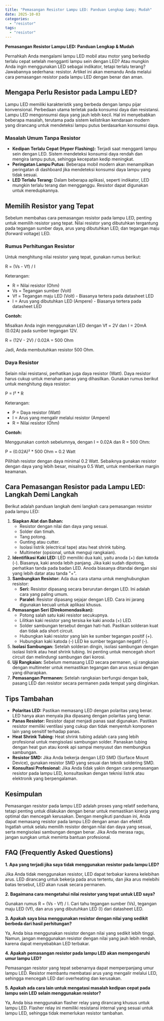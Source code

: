 ```yaml
---
title: "Pemasangan Resistor Lampu LED: Panduan Lengkap &amp; Mudah"
date: 2025-10-03
categories: 
  - "resistor"
tags: 
  - "resistor"
---
```


**Pemasangan Resistor Lampu LED: Panduan Lengkap & Mudah**

Pernahkah Anda mengalami lampu LED mobil atau motor yang berkedip terlalu cepat setelah mengganti lampu sein dengan LED? Atau mungkin Anda ingin menggunakan LED sebagai indikator, tetapi terlalu terang? Jawabannya sederhana: resistor. Artikel ini akan memandu Anda melalui cara pemasangan resistor pada lampu LED dengan benar dan aman.

## Mengapa Perlu Resistor pada Lampu LED?

Lampu LED memiliki karakteristik yang berbeda dengan lampu pijar konvensional. Perbedaan utama terletak pada konsumsi daya dan resistansi. Lampu LED mengonsumsi daya yang jauh lebih kecil. Hal ini menyebabkan beberapa masalah, terutama pada sistem kelistrikan kendaraan modern yang dirancang untuk mendeteksi lampu putus berdasarkan konsumsi daya.

### Masalah Umum Tanpa Resistor

- **Kedipan Terlalu Cepat (Hyper Flashing):** Terjadi saat mengganti lampu sein dengan LED. Sistem mendeteksi konsumsi daya rendah dan mengira lampu putus, sehingga kecepatan kedip meningkat.
- **Peringatan Lampu Putus:** Beberapa mobil modern akan menampilkan peringatan di dashboard jika mendeteksi konsumsi daya lampu yang tidak sesuai.
- **LED Terlalu Terang:** Dalam beberapa aplikasi, seperti indikator, LED mungkin terlalu terang dan mengganggu. Resistor dapat digunakan untuk meredupkannya.

## Memilih Resistor yang Tepat

Sebelum membahas cara pemasangan resistor pada lampu LED, penting untuk memilih resistor yang tepat. Nilai resistor yang dibutuhkan tergantung pada tegangan sumber daya, arus yang dibutuhkan LED, dan tegangan maju (forward voltage) LED.

### Rumus Perhitungan Resistor

Untuk menghitung nilai resistor yang tepat, gunakan rumus berikut:

R = (Vs - Vf) / I

Keterangan:

- R = Nilai resistor (Ohm)
- Vs = Tegangan sumber (Volt)
- Vf = Tegangan maju LED (Volt) - Biasanya tertera pada datasheet LED
- I = Arus yang dibutuhkan LED (Ampere) - Biasanya tertera pada datasheet LED

**Contoh:**

Misalkan Anda ingin menggunakan LED dengan Vf = 2V dan I = 20mA (0.02A) pada sumber tegangan 12V.

R = (12V - 2V) / 0.02A = 500 Ohm

Jadi, Anda membutuhkan resistor 500 Ohm.

### Daya Resistor

Selain nilai resistansi, perhatikan juga daya resistor (Watt). Daya resistor harus cukup untuk menahan panas yang dihasilkan. Gunakan rumus berikut untuk menghitung daya resistor:

P = I² \* R

Keterangan:

- P = Daya resistor (Watt)
- I = Arus yang mengalir melalui resistor (Ampere)
- R = Nilai resistor (Ohm)

**Contoh:**

Menggunakan contoh sebelumnya, dengan I = 0.02A dan R = 500 Ohm:

P = (0.02A)² \* 500 Ohm = 0.2 Watt

Pilihlah resistor dengan daya minimal 0.2 Watt. Sebaiknya gunakan resistor dengan daya yang lebih besar, misalnya 0.5 Watt, untuk memberikan margin keamanan.

## Cara Pemasangan Resistor pada Lampu LED: Langkah Demi Langkah

Berikut adalah panduan langkah demi langkah cara pemasangan resistor pada lampu LED:

1. **Siapkan Alat dan Bahan:**
    - Resistor dengan nilai dan daya yang sesuai.
    - Solder dan timah.
    - Tang potong.
    - Gunting atau cutter.
    - Isolasi listrik (electrical tape) atau heat shrink tubing.
    - Multimeter (opsional, untuk menguji rangkaian).
2. **Identifikasi Kaki LED:** LED memiliki dua kaki, yaitu anoda (+) dan katoda (-). Biasanya, kaki anoda lebih panjang. Jika kaki sudah dipotong, perhatikan tanda pada badan LED. Anoda biasanya ditandai dengan sisi yang lebih datar atau tanda "+".
3. **Sambungkan Resistor:** Ada dua cara utama untuk menghubungkan resistor:
    - **Seri:** Resistor dipasang secara berurutan dengan LED. Ini adalah cara yang paling umum.
    - **Paralel:** Resistor dipasang sejajar dengan LED. Cara ini jarang digunakan kecuali untuk aplikasi khusus.
4. **Pemasangan Seri (Direkomendasikan):**
    - Potong salah satu kaki resistor secukupnya.
    - Lilitkan kaki resistor yang tersisa ke kaki anoda (+) LED.
    - Solder sambungan tersebut dengan hati-hati. Pastikan solderan kuat dan tidak ada short circuit.
    - Hubungkan kaki resistor yang lain ke sumber tegangan positif (+).
    - Hubungkan kaki katoda (-) LED ke sumber tegangan negatif (-).
5. **Isolasi Sambungan:** Setelah solderan dingin, isolasi sambungan dengan isolasi listrik atau heat shrink tubing. Ini penting untuk mencegah short circuit dan melindungi sambungan dari korosi.
6. **Uji Rangkaian:** Sebelum memasang LED secara permanen, uji rangkaian dengan multimeter untuk memastikan tegangan dan arus sesuai dengan yang diharapkan.
7. **Pemasangan Permanen:** Setelah rangkaian berfungsi dengan baik, pasang LED dan resistor secara permanen pada tempat yang diinginkan.

## Tips Tambahan

- **Polaritas LED:** Pastikan memasang LED dengan polaritas yang benar. LED hanya akan menyala jika dipasang dengan polaritas yang benar.
- **Panas Resistor:** Resistor dapat menjadi panas saat digunakan. Pastikan resistor memiliki ventilasi yang cukup dan tidak menyentuh komponen lain yang sensitif terhadap panas.
- **Heat Shrink Tubing:** Heat shrink tubing adalah cara yang lebih profesional untuk mengisolasi sambungan solder. Panaskan tubing dengan heat gun atau korek api sampai menyusut dan membungkus sambungan.
- **Resistor SMD:** Jika Anda bekerja dengan LED SMD (Surface Mount Device), gunakan resistor SMD yang sesuai dan teknik soldering SMD.
- **Konsultasi Profesional:** Jika Anda tidak yakin dengan cara pemasangan resistor pada lampu LED, konsultasikan dengan teknisi listrik atau elektronik yang berpengalaman.

## Kesimpulan

Pemasangan resistor pada lampu LED adalah proses yang relatif sederhana, tetapi penting untuk dilakukan dengan benar untuk memastikan kinerja yang optimal dan mencegah kerusakan. Dengan mengikuti panduan ini, Anda dapat memasang resistor pada lampu LED dengan aman dan efektif. Ingatlah untuk selalu memilih resistor dengan nilai dan daya yang sesuai, serta mengisolasi sambungan dengan benar. Jika Anda merasa ragu, jangan sungkan untuk meminta bantuan profesional.

## FAQ (Frequently Asked Questions)

**1\. Apa yang terjadi jika saya tidak menggunakan resistor pada lampu LED?**

Jika Anda tidak menggunakan resistor, LED dapat terbakar karena kelebihan arus. LED dirancang untuk bekerja pada arus tertentu, dan jika arus melebihi batas tersebut, LED akan rusak secara permanen.

**2\. Bagaimana cara mengetahui nilai resistor yang tepat untuk LED saya?**

Gunakan rumus R = (Vs - Vf) / I. Cari tahu tegangan sumber (Vs), tegangan maju LED (Vf), dan arus yang dibutuhkan LED (I) dari datasheet LED.

**3\. Apakah saya bisa menggunakan resistor dengan nilai yang sedikit berbeda dari hasil perhitungan?**

Ya, Anda bisa menggunakan resistor dengan nilai yang sedikit lebih tinggi. Namun, jangan menggunakan resistor dengan nilai yang jauh lebih rendah, karena dapat menyebabkan LED terbakar.

**4\. Apakah pemasangan resistor pada lampu LED akan mempengaruhi umur lampu LED?**

Pemasangan resistor yang tepat sebenarnya dapat memperpanjang umur lampu LED. Resistor membantu membatasi arus yang mengalir melalui LED, sehingga mencegah LED dari overheating dan kerusakan.

**5\. Apakah ada cara lain untuk mengatasi masalah kedipan cepat pada lampu sein LED selain menggunakan resistor?**

Ya, Anda bisa menggunakan flasher relay yang dirancang khusus untuk lampu LED. Flasher relay ini memiliki resistansi internal yang sesuai untuk lampu LED, sehingga tidak memerlukan resistor tambahan.
